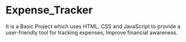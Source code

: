 # Expense_Tracker
It is a Basic Project which uses HTML, CSS and JavaScript to provide a user-friendly tool for tracking expenses, Improve financial awareness.

